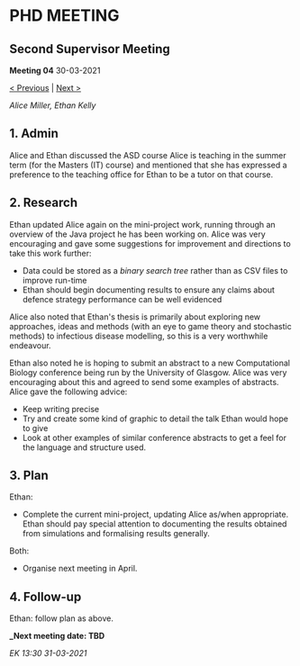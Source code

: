 # PHD MEETING
## Second Supervisor Meeting

__Meeting 04__
30-03-2021

[< Previous](02-21/2_03_25-02-21.md) | [Next >]()

_Alice Miller,_
_Ethan Kelly_


## 1. Admin

Alice and Ethan discussed the ASD course Alice is teaching in the summer term (for the Masters (IT) course) and mentioned that she has expressed a preference to the teaching office for Ethan to be a tutor on that course. 


## 2. Research

Ethan updated Alice again on the mini-project work, running through an overview of the Java project he has been working on. Alice was very encouraging and gave some suggestions for improvement and directions to take this work further:
* Data could be stored as a _binary search tree_ rather than as CSV files to improve run-time
* Ethan should begin documenting results to ensure any claims about defence strategy performance can be well evidenced

Alice also noted that Ethan's thesis is primarily about exploring new approaches, ideas and methods (with an eye to game theory and stochastic methods) to infectious disease modelling, so this is a very worthwhile endeavour.

Ethan also noted he is hoping to submit an abstract to a new Computational Biology conference being run by the University of Glasgow. Alice was very encouraging about this and agreed to send some examples of abstracts. Alice gave the following advice:
* Keep writing precise
* Try and create some kind of graphic to detail the talk Ethan would hope to give
* Look at other examples of similar conference abstracts to get a feel for the language and structure used.


## 3. Plan

Ethan:
* Complete the current mini-project, updating Alice as/when appropriate. Ethan should pay special attention to documenting the results obtained from simulations and formalising results generally.

Both:
* Organise next meeting in April.


## 4. Follow-up

Ethan: follow plan as above.



**_Next meeting date: TBD**



_EK 13:30 31-03-2021_

